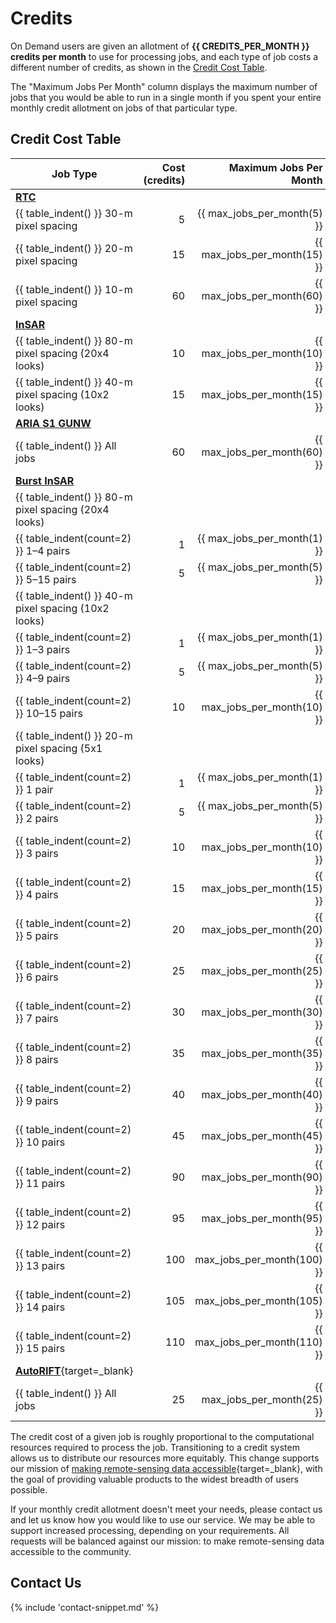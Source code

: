 # Credits

On Demand users are given an allotment of **{{ CREDITS_PER_MONTH }} credits per month** to use for
processing jobs, and each type of job costs a different number of credits, as shown in the [Credit Cost Table](#credit-cost-table).

The "Maximum Jobs Per Month" column displays the maximum number of jobs that you 
would be able to run in a single month if you spent your entire monthly credit 
allotment on jobs of that particular type.

## Credit Cost Table
| Job Type                                                      | Cost (credits) |        Maximum Jobs Per Month |
|---------------------------------------------------------------|---------------:|------------------------------:|
| [**RTC**](/guides/rtc_product_guide/)                         |                |                               |
| {{ table_indent() }} 30-m pixel spacing                       |              5 |   {{ max_jobs_per_month(5) }} |
| {{ table_indent() }} 20-m pixel spacing                       |             15 |  {{ max_jobs_per_month(15) }} |
| {{ table_indent() }} 10-m pixel spacing                       |             60 |  {{ max_jobs_per_month(60) }} |
| [**InSAR**](/guides/insar_product_guide/)                     |                |                               |
| {{ table_indent() }} 80-m pixel spacing (20x4 looks)          |             10 |  {{ max_jobs_per_month(10) }} |
| {{ table_indent() }} 40-m pixel spacing (10x2 looks)          |             15 |  {{ max_jobs_per_month(15) }} |
| [**ARIA S1 GUNW**](/guides/gunw_product_guide/)               |                |                               |
| {{ table_indent() }} All jobs                                 |             60 |  {{ max_jobs_per_month(60) }} |
| [**Burst InSAR**](/guides/burst_insar_product_guide/)         |                |                               |
| {{ table_indent() }} 80-m pixel spacing (20x4 looks)          |                |                               |
| {{ table_indent(count=2) }} 1–4 pairs                         |              1 |   {{ max_jobs_per_month(1) }} |
| {{ table_indent(count=2) }} 5–15 pairs                        |              5 |   {{ max_jobs_per_month(5) }} |
| {{ table_indent() }} 40-m pixel spacing (10x2 looks)          |                |                               |
| {{ table_indent(count=2) }} 1–3 pairs                         |              1 |   {{ max_jobs_per_month(1) }} |
| {{ table_indent(count=2) }} 4–9 pairs                         |              5 |   {{ max_jobs_per_month(5) }} |
| {{ table_indent(count=2) }} 10–15 pairs                       |             10 |  {{ max_jobs_per_month(10) }} |
| {{ table_indent() }} 20-m pixel spacing (5x1 looks)           |                |                               |
| {{ table_indent(count=2) }} 1 pair                            |              1 |   {{ max_jobs_per_month(1) }} |
| {{ table_indent(count=2) }} 2 pairs                           |              5 |   {{ max_jobs_per_month(5) }} |
| {{ table_indent(count=2) }} 3 pairs                           |             10 |  {{ max_jobs_per_month(10) }} |
| {{ table_indent(count=2) }} 4 pairs                           |             15 |  {{ max_jobs_per_month(15) }} |
| {{ table_indent(count=2) }} 5 pairs                           |             20 |  {{ max_jobs_per_month(20) }} |
| {{ table_indent(count=2) }} 6 pairs                           |             25 |  {{ max_jobs_per_month(25) }} |
| {{ table_indent(count=2) }} 7 pairs                           |             30 |  {{ max_jobs_per_month(30) }} |
| {{ table_indent(count=2) }} 8 pairs                           |             35 |  {{ max_jobs_per_month(35) }} |
| {{ table_indent(count=2) }} 9 pairs                           |             40 |  {{ max_jobs_per_month(40) }} |
| {{ table_indent(count=2) }} 10 pairs                          |             45 |  {{ max_jobs_per_month(45) }} |
| {{ table_indent(count=2) }} 11 pairs                          |             90 |  {{ max_jobs_per_month(90) }} |
| {{ table_indent(count=2) }} 12 pairs                          |             95 |  {{ max_jobs_per_month(95) }} |
| {{ table_indent(count=2) }} 13 pairs                          |            100 | {{ max_jobs_per_month(100) }} |
| {{ table_indent(count=2) }} 14 pairs                          |            105 | {{ max_jobs_per_month(105) }} |
| {{ table_indent(count=2) }} 15 pairs                          |            110 | {{ max_jobs_per_month(110) }} |
| [**AutoRIFT**](https://its-live.jpl.nasa.gov/){target=_blank} |                |                               |
| {{ table_indent() }} All jobs                                 |             25 |  {{ max_jobs_per_month(25) }} |

<!-- TODO: update language now that transition is complete -->
The credit cost of a given job is roughly proportional to the computational resources required to process the job.
Transitioning to a credit system allows us to distribute our resources more equitably.
This change supports our mission of [making remote-sensing data accessible](https://asf.alaska.edu/about-asf/ 'asf.alaska.edu/about-asf' ){target=_blank},
with the goal of providing valuable products to the widest breadth of users possible.

If your monthly credit allotment doesn't meet your needs,
please contact us and let us know how you would like to use our service.
We may be able to support increased processing, depending on your requirements.
All requests will be balanced against our mission: to make remote-sensing data accessible to the community.

## Contact Us

{% include 'contact-snippet.md' %}
